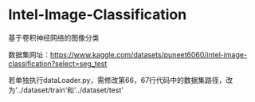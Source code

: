# Intel-Image-Classification
基于卷积神经网络的图像分类

数据集网址：https://www.kaggle.com/datasets/puneet6060/intel-image-classification?select=seg_test

若单独执行dataLoader.py，需修改第66，67行代码中的数据集路径，改为'../dataset/train'和'../dataset/test'
